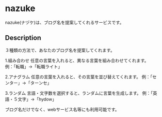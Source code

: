 # nazuke
nazuke(ナヅケ)は、ブログ名を提案してくれるサービスです。

## Description
３種類の方法で、あなたのブログ名を提案してくれます。

1.組み合わせ
  任意の言葉を入れると、異なる言葉を組み合わせてくれます。
  例：「転職」→「転職ライト」
  
2.アナグラム
  任意の言葉を入れると、その言葉を並び替えてくれます。
  例：「センター」→「ターンセ」
  
3.ランダム
  言語・文字数を選択すると、ランダムに言葉を生成します。
  例：「英語・５文字」→「hydow」
  
  ブログ名だけでなく、webサービス名等にも利用可能です。
  

